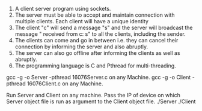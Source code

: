 1. A client server program using sockets.
2. The server must be able to accept and maintain connection with multiple clients. Each client will have a unique identity
3. The client "c" will send a message "s" and the server will broadcast the message " received from c: s" to all the clients, including the sender.
4. The clients can come and go in between i.e. they can cancel their connection by informing the server and also abruptly.
5. The server can also go offline after informing the clients as well as abruptly.
6. The programming language is C and Pthread for multi-threading.



gcc -g -o Server -pthread 16076Server.c on any Machine.
gcc -g -o Client -pthread 16076Client.c on any Machine.

Run Server and Client on any machine.
Pass the IP of device on which Server object file is run as argument to the Client object file.
./Server
./Client <IP of device on which server is run>
